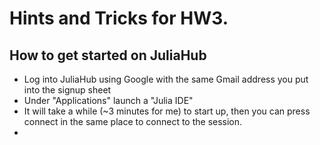 # Hints and Tricks for HW3. 

## How to get started on JuliaHub

* Log into JuliaHub using Google with the same Gmail address you put into the signup sheet
* Under "Applications" launch a "Julia IDE"
* It will take a while (~3 minutes for me) to start up, then you can press connect in the same place to connect to the session.
* 